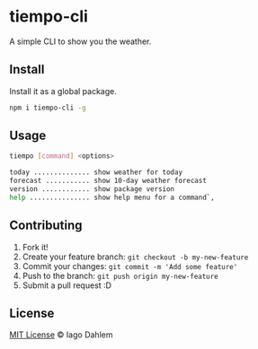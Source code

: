 # tiempo-cli

A simple CLI to show you the weather.

## Install

Install it as a global package.

```sh
npm i tiempo-cli -g
```

## Usage

```sh
tiempo [command] <options>

today .............. show weather for today
forecast ........... show 10-day weather forecast
version ............ show package version
help ............... show help menu for a command`,
```

## Contributing

1. Fork it!
2. Create your feature branch: `git checkout -b my-new-feature`
3. Commit your changes: `git commit -m 'Add some feature'`
4. Push to the branch: `git push origin my-new-feature`
5. Submit a pull request :D

## License

[MIT License](http://iagodahlem.mit-license.org/) © Iago Dahlem
